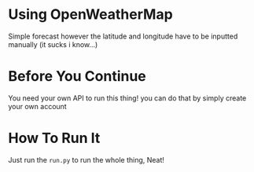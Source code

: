# Using OpenWeatherMap
Simple forecast however the latitude and longitude have to be inputted manually (it sucks i know...)

# Before You Continue
You need your own API to run this thing!
you can do that by simply create your own account

# How To Run It
Just run the `run.py` to run the whole thing, Neat!